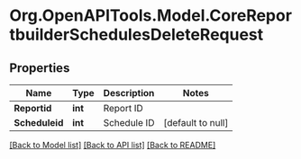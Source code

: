 # Org.OpenAPITools.Model.CoreReportbuilderSchedulesDeleteRequest

## Properties

Name | Type | Description | Notes
------------ | ------------- | ------------- | -------------
**Reportid** | **int** | Report ID | 
**Scheduleid** | **int** | Schedule ID | [default to null]

[[Back to Model list]](../README.md#documentation-for-models) [[Back to API list]](../README.md#documentation-for-api-endpoints) [[Back to README]](../README.md)

